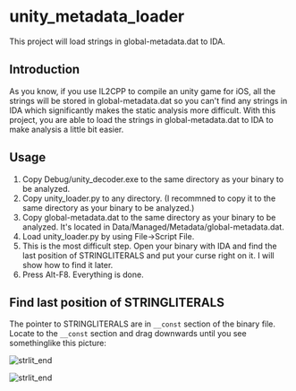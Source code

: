 # unity_metadata_loader

This project will load strings in global-metadata.dat to IDA.

## Introduction

As you know, if you use IL2CPP to compile an unity game for iOS, all the strings will be stored in global-metadata.dat so you can't find any strings in IDA which significantly makes the static analysis more difficult. With this project, you are able to load the strings in global-metadata.dat to IDA to make analysis a little bit easier.


## Usage

1. Copy Debug/unity_decoder.exe to the same directory as your binary to be analyzed.
2. Copy unity_loader.py to any directory. (I recommned to copy it to the same directory as your binary to be analyzed.)
3. Copy global-metadata.dat to the same directory as your binary to be analyzed. It's located in Data/Managed/Metadata/global-metadata.dat.
4. Load unity_loader.py by using File->Script File.
5. This is the most difficult step. Open your binary with IDA and find the last position of STRINGLITERALS and put your curse right on it. I will show how to find it later.
6. Press Alt-F8. Everything is done.


## Find last position of STRINGLITERALS

The pointer to STRINGLITERALS are in `__const` section of the binary file. Locate to the `__const` section and drag downwards until you see somethinglike this picture: 

![strlit_end](http://www.nevermoe.com/wp-content/uploads/2016/08/strlit_end.png)

![strlit_end](http://www.hdwallpapers.in/walls/love_heart_candy_pair-wide.jpg)

